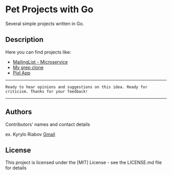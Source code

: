 # Pet Projects with Go

Several simple projects written in Go.

## Description

Here you can find projects like:
* [MailingList - Microservice]()
* [My grep clone]()
* [Pixl App]()

---

`Ready to hear opinions and suggestions on this idea.
Ready for criticism.
Thanks for your feedback!`

---

## Authors

Contributors' names and contact details

ex. Kyrylo Riabov [Gmail](kyryl.ryabov@gmail.com)

## License

This project is licensed under the [MIT] License - see the LICENSE.md file for details

